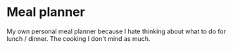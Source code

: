 # Meal planner

My own personal meal planner because I hate thinking about what to do for lunch / dinner.
The cooking I don't mind as much.
